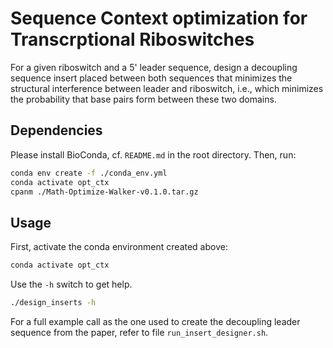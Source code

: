 # Sequence Context optimization for Transcrptional Riboswitches

For a given riboswitch and a 5' leader sequence, design a decoupling sequence
insert placed between both sequences that minimizes the structural
interference between leader and riboswitch, i.e., which minimizes the
probability that base pairs form between these two domains.

## Dependencies

Please install BioConda, cf. `README.md` in the root directory. Then, run:

```bash
conda env create -f ./conda_env.yml
conda activate opt_ctx
cpanm ./Math-Optimize-Walker-v0.1.0.tar.gz
```

## Usage

First, activate the conda environment created above:

```bash
conda activate opt_ctx
```

Use the `-h` switch to get help.

```bash
./design_inserts -h
```

For a full example call as the one used to create the decoupling leader
sequence from the paper, refer to file `run_insert_designer.sh`.
